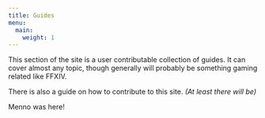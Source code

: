 ```yaml
---
title: Guides
menu:
  main:
    weight: 1
---
```


This section of the site is a user contributable collection of guides. It can cover almost any topic, though generally will probably be something gaming related like FFXIV.

There is also a guide on how to contribute to this site. _(At least there will be)_

Menno was here!
